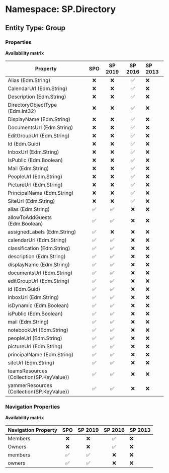 # Namespace: SP.Directory

## Entity Type: Group

### Properties

**Availability matrix**

Property | SPO | SP 2019 | SP 2016 | SP 2013
----------|:---:|:-------:|:-------:|:-------
Alias (Edm.String) | ❌ | ❌ | ✅ | ❌
CalendarUrl (Edm.String) | ❌ | ❌ | ✅ | ❌
Description (Edm.String) | ❌ | ❌ | ✅ | ❌
DirectoryObjectType (Edm.Int32) | ❌ | ❌ | ✅ | ❌
DisplayName (Edm.String) | ❌ | ❌ | ✅ | ❌
DocumentsUrl (Edm.String) | ❌ | ❌ | ✅ | ❌
EditGroupUrl (Edm.String) | ❌ | ❌ | ✅ | ❌
Id (Edm.Guid) | ❌ | ❌ | ✅ | ❌
InboxUrl (Edm.String) | ❌ | ❌ | ✅ | ❌
IsPublic (Edm.Boolean) | ❌ | ❌ | ✅ | ❌
Mail (Edm.String) | ❌ | ❌ | ✅ | ❌
PeopleUrl (Edm.String) | ❌ | ❌ | ✅ | ❌
PictureUrl (Edm.String) | ❌ | ❌ | ✅ | ❌
PrincipalName (Edm.String) | ❌ | ❌ | ✅ | ❌
SiteUrl (Edm.String) | ❌ | ❌ | ✅ | ❌
alias (Edm.String) | ✅ | ✅ | ❌ | ❌
allowToAddGuests (Edm.Boolean) | ✅ | ✅ | ❌ | ❌
assignedLabels (Edm.String) | ✅ | ❌ | ❌ | ❌
calendarUrl (Edm.String) | ✅ | ✅ | ❌ | ❌
classification (Edm.String) | ✅ | ✅ | ❌ | ❌
description (Edm.String) | ✅ | ✅ | ❌ | ❌
displayName (Edm.String) | ✅ | ✅ | ❌ | ❌
documentsUrl (Edm.String) | ✅ | ✅ | ❌ | ❌
editGroupUrl (Edm.String) | ✅ | ✅ | ❌ | ❌
id (Edm.Guid) | ✅ | ✅ | ❌ | ❌
inboxUrl (Edm.String) | ✅ | ✅ | ❌ | ❌
isDynamic (Edm.Boolean) | ✅ | ✅ | ❌ | ❌
isPublic (Edm.Boolean) | ✅ | ✅ | ❌ | ❌
mail (Edm.String) | ✅ | ✅ | ❌ | ❌
notebookUrl (Edm.String) | ✅ | ✅ | ❌ | ❌
peopleUrl (Edm.String) | ✅ | ✅ | ❌ | ❌
pictureUrl (Edm.String) | ✅ | ✅ | ❌ | ❌
principalName (Edm.String) | ✅ | ✅ | ❌ | ❌
siteUrl (Edm.String) | ✅ | ✅ | ❌ | ❌
teamsResources (Collection(SP.KeyValue)) | ✅ | ✅ | ❌ | ❌
yammerResources (Collection(SP.KeyValue)) | ✅ | ✅ | ❌ | ❌

### Navigation Properties

**Availability matrix**

Navigation Property | SPO | SP 2019 | SP 2016 | SP 2013
----------|:---:|:-------:|:-------:|:-------
Members | ❌ | ❌ | ✅ | ❌
Owners | ❌ | ❌ | ✅ | ❌
members | ✅ | ✅ | ❌ | ❌
owners | ✅ | ✅ | ❌ | ❌